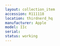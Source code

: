 ```yaml
---
layout: collection_item
accession: R111118
location: thirdnerd_hq
manufacturer: Apple
model: IIc
serial: 
status: working
---
```


